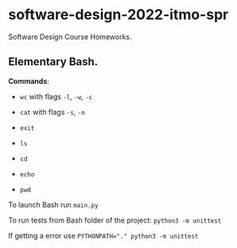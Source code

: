 # software-design-2022-itmo-spr
Software Design Course Homeworks.

## Elementary Bash.

**Commands**: 

* ```wc``` with flags ```-l```, ```-w```, ```-c```

* ```cat``` with flags ```-s```, ```-n```

*  ```exit```

* ```ls```
 
* ```cd```

* ```echo```

* ```pwd```

To launch Bash run ```main.py```

To run tests from Bash folder of the project: ```python3 -m unittest``` 

If getting a error use ```PYTHONPATH="." python3 -m unittest```

